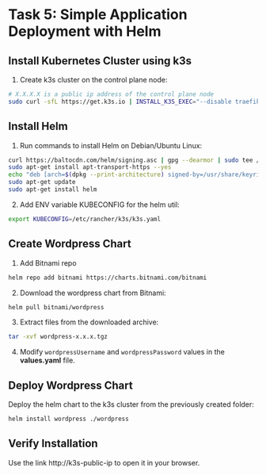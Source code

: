 # Task 5: Simple Application Deployment with Helm

## Install Kubernetes Cluster using k3s

1. Create k3s cluster on the control plane node:

```bash
# X.X.X.X is a public ip address of the control plane node
sudo curl -sfL https://get.k3s.io | INSTALL_K3S_EXEC="--disable traefik --tls-san X.X.X.X" sh -s - --write-kubeconfig-mode 644
```

## Install Helm

1. Run commands to install Helm on Debian/Ubuntu Linux:

```bash
curl https://baltocdn.com/helm/signing.asc | gpg --dearmor | sudo tee /usr/share/keyrings/helm.gpg > /dev/null
sudo apt-get install apt-transport-https --yes
echo "deb [arch=$(dpkg --print-architecture) signed-by=/usr/share/keyrings/helm.gpg] https://baltocdn.com/helm/stable/debian/ all main" | sudo tee /etc/apt/sources.list.d/helm-stable-debian.list
sudo apt-get update
sudo apt-get install helm
```

2. Add ENV variable KUBECONFIG for the helm util:

```bash
export KUBECONFIG=/etc/rancher/k3s/k3s.yaml
```

## Create Wordpress Chart

1. Add Bitnami repo

```bash
helm repo add bitnami https://charts.bitnami.com/bitnami
```

2. Download the wordpress chart from Bitnami:

```bash
helm pull bitnami/wordpress
```

3. Extract files from the downloaded archive:

```bash
tar -xvf wordpress-x.x.x.tgz
```

4. Modify `wordpressUsername` and `wordpressPassword` values in the **values.yaml** file.

## Deploy Wordpress Chart

Deploy the helm chart to the k3s cluster from the previously created folder:

```bash
helm install wordpress ./wordpress
```

## Verify Installation

Use the link http://k3s-public-ip to open it in your browser.
